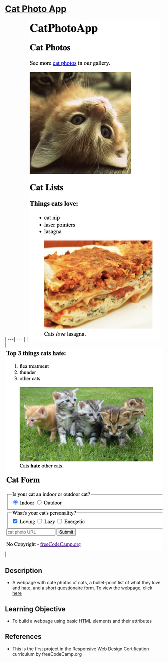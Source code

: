 # [Cat Photo App](https://vincentz-42.github.io/freecodecamp/CatPhotoApp/)

| ---| --- |
| [![CatPhotoApp1](CatPhotoApp1.png)](#) | [![CatPhotoApp2](CatPhotoApp2.png)](#) |

## Description
* A webpage with cute photos of cats, a bullet-point list of what they love and hate, and a short questionaire form. To view the webpage, click <a href="https://vincentz-42.github.io/freecodecamp/CatPhotoApp/" target="_blank">here</a>


## Learning Objective
* To build a webpage using basic HTML elements and their attributes

## References
* This is the first project in the Responsive Web Design Certification curriculum by freeCodeCamp.org
